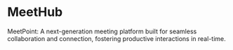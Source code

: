 # MeetHub
MeetPoint: A next-generation meeting platform built for seamless collaboration and connection, fostering productive interactions in real-time.
